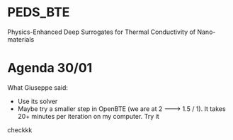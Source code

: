# PEDS_BTE
Physics-Enhanced Deep Surrogates for Thermal Conductivity of Nano-materials



# Agenda 30/01

What Giuseppe said:
* Use its solver
* Maybe try a smaller step in OpenBTE (we are at 2 ---> 1.5 / 1). It takes 20+ minutes per iteration on my computer. Try it 



checkkk